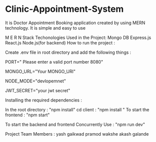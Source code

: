 # Clinic-Appointment-System
It is Doctor Appointment Booking application created by using MERN technology. It is simple and easy to use



M E R N Stack
Techonologies Used in the Project:
Mongo DB
Express.js
React.js
Node.js(for backend)
How to run the project :

Create .env file in root directory and add the following things :

PORT=" Please enter a valid port number 8080"

MONGO_URL="Your MONGO_URI"

NODE_MODE="devlopemnet"

JWT_SECRET="your jwt secret"



Installing the required dependencies :

In the root directory : "npm install"
cd client : "npm install "
To start the frontend : "npm start"

To start the backend and frontend Concurrently Use : "npm run dev"


Project Team Members :
yash gaikwad
pramod wakshe
akash galande 
